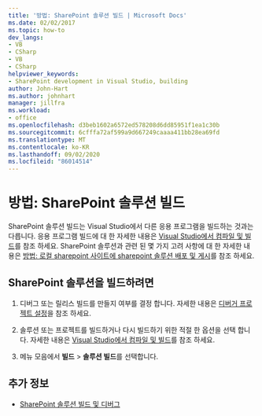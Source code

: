 ```yaml
---
title: '방법: SharePoint 솔루션 빌드 | Microsoft Docs'
ms.date: 02/02/2017
ms.topic: how-to
dev_langs:
- VB
- CSharp
- VB
- CSharp
helpviewer_keywords:
- SharePoint development in Visual Studio, building
author: John-Hart
ms.author: johnhart
manager: jillfra
ms.workload:
- office
ms.openlocfilehash: d3beb1602a6572ed578208d6dd85951f1ea1c30b
ms.sourcegitcommit: 6cfffa72af599a9d667249caaaa411bb28ea69fd
ms.translationtype: MT
ms.contentlocale: ko-KR
ms.lasthandoff: 09/02/2020
ms.locfileid: "86014514"
---
```

# <a name="how-to-build-sharepoint-solutions"></a>방법: SharePoint 솔루션 빌드

SharePoint 솔루션 빌드는 Visual Studio에서 다른 응용 프로그램을 빌드하는 것과는 다릅니다. 응용 프로그램 빌드에 대 한 자세한 내용은 [Visual Studio에서 컴파일 및 빌드](../ide/compiling-and-building-in-visual-studio.md)를 참조 하세요. SharePoint 솔루션과 관련 된 몇 가지 고려 사항에 대 한 자세한 내용은 [방법: 로컬 sharepoint 사이트에 sharepoint 솔루션 배포 및 게시](../sharepoint/how-to-deploy-and-publish-a-sharepoint-solution-to-a-local-sharepoint-site.md)를 참조 하세요.

## <a name="to-build-sharepoint-solutions"></a>SharePoint 솔루션을 빌드하려면

1. 디버그 또는 릴리스 빌드를 만들지 여부를 결정 합니다. 자세한 내용은 [디버거 프로젝트 설정](../debugger/debugger-project-settings.md)을 참조 하세요.

2. 솔루션 또는 프로젝트를 빌드하거나 다시 빌드하기 위한 적절 한 옵션을 선택 합니다. 자세한 내용은 [Visual Studio에서 컴파일 및 빌드](../ide/compiling-and-building-in-visual-studio.md)를 참조 하세요.

3. 메뉴 모음에서 **빌드** > **솔루션 빌드**를 선택합니다.

## <a name="see-also"></a>추가 정보

- [SharePoint 솔루션 빌드 및 디버그](../sharepoint/building-and-debugging-sharepoint-solutions.md)
